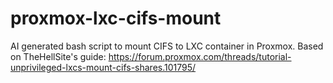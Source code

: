 # proxmox-lxc-cifs-mount
AI generated bash script to mount CIFS to LXC container in Proxmox. Based on TheHellSite's guide: https://forum.proxmox.com/threads/tutorial-unprivileged-lxcs-mount-cifs-shares.101795/

